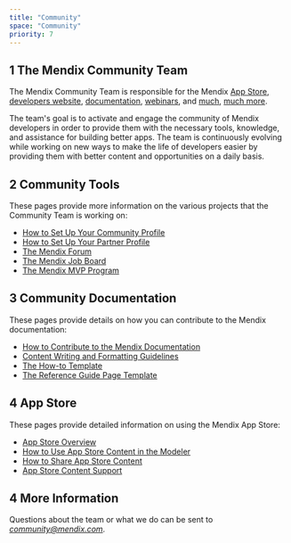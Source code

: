 ```yaml
---
title: "Community"
space: "Community"
priority: 7
---
```


## 1 The Mendix Community Team

The Mendix Community Team is responsible for the Mendix [App Store](http://appstore.home.mendix.com), [developers website](http://developers.mendix.com), [documentation](https://docs.mendix.com/), [webinars](https://developers.mendix.com/training/webinars/), and [much](https://www.meetup.com/Mendix-Netherlands), [much more](https://forum.mendixcloud.com/).

The team's goal is to activate and engage the community of Mendix developers in order to provide them with the necessary tools, knowledge, and assistance for building better apps. The team is continuously evolving while working on new ways to make the life of developers easier by providing them with better content and opportunities on a daily basis.

## 2 Community Tools

These pages provide more information on the various projects that the Community Team is working on:

* [How to Set Up Your Community Profile](/tools/how-to-set-up-your-profile)
* [How to Set Up Your Partner Profile](/tools/how-to-set-up-your-partner-profile)
* [The Mendix Forum](/tools/the-mendix-forum)
* [The Mendix Job Board](/tools/the-mendix-job-board)
* [The Mendix MVP Program](/tools/the-mendix-mvp-program)

## 3 Community Documentation

These pages provide details on how you can contribute to the Mendix documentation:

* [How to Contribute to the Mendix Documentation](/documentation/contribute-to-the-mendix-documentation)
* [Content Writing and Formatting Guidelines](/documentation/content-writing-and-formatting-guidelines)
* [The How-to Template](/documentation/the-how-to-template-page)
* [The Reference Guide Page Template](/documentation/the-reference-guide-page-template-page)

## 4 App Store

These pages provide detailed information on using the Mendix App Store:

* [App Store Overview](/app-store/app-store-overview)
* [How to Use App Store Content in the Modeler](/app-store/use-app-store-content-in-the-modeler)
* [How to Share App Store Content](/app-store/share-app-store-content)
* [App Store Content Support](/app-store/app-store-content-support)

## 4 More Information

Questions about the team or what we do can be sent to *community@mendix.com*.
